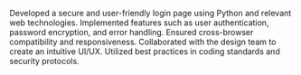 Developed a secure and user-friendly login page using Python and relevant web technologies. Implemented features such as user authentication, password encryption, and error handling. Ensured cross-browser compatibility and responsiveness. Collaborated with the design team to create an intuitive UI/UX. Utilized best practices in coding standards and security protocols.

